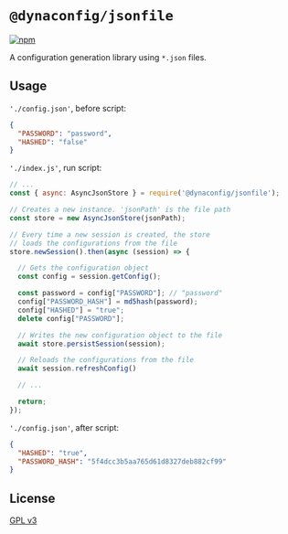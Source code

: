 # `@dynaconfig/jsonfile`

[![npm](https://img.shields.io/npm/v/@dynaconfig/jsonfile.svg)](https://www.npmjs.com/package/@dynaconfig/jsonfile)

A configuration generation library using `*.json` files.

## Usage

`'./config.json'`, before script:

```json
{
  "PASSWORD": "password",
  "HASHED": "false"
}
```

`'./index.js'`, run script:

```javascript
// ...
const { async: AsyncJsonStore } = require('@dynaconfig/jsonfile');

// Creates a new instance. 'jsonPath' is the file path
const store = new AsyncJsonStore(jsonPath);

// Every time a new session is created, the store
// loads the configurations from the file
store.newSession().then(async (session) => {

  // Gets the configuration object
  const config = session.getConfig();

  const password = config["PASSWORD"]; // "password"
  config["PASSWORD_HASH"] = md5hash(password);
  config["HASHED"] = "true";
  delete config["PASSWORD"];

  // Writes the new configuration object to the file
  await store.persistSession(session);

  // Reloads the configurations from the file
  await session.refreshConfig()

  // ...

  return;
});
```

`'./config.json'`, after script:

```json
{
  "HASHED": "true",
  "PASSWORD_HASH": "5f4dcc3b5aa765d61d8327deb882cf99"
}
```

## License

[GPL v3](./LICENSE)
